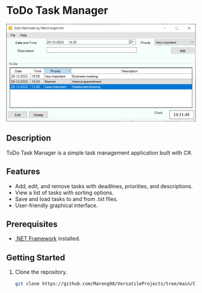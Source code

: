 # ToDo Task Manager

![ToDo Task Manager](Preview/preview.png)

## Description

ToDo Task Manager is a simple task management application built with C#.

## Features

- Add, edit, and remove tasks with deadlines, priorities, and descriptions.
- View a list of tasks with sorting options.
- Save and load tasks to and from .txt files.
- User-friendly graphical interface.

## Prerequisites

- [.NET Framework](https://dotnet.microsoft.com/download/dotnet-framework) installed.

## Getting Started

1. Clone the repository.
   ```sh
   git clone https://github.com/Mareng98/VersatileProjects/tree/main/C%23_Projects/ToDo_TaskManager.git

